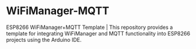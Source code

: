 # WiFiManager-MQTT
ESP8266 WiFiManager+MQTT Template | This repository provides a template for integrating WiFiManager and MQTT functionality into ESP8266 projects using the Arduino IDE.
